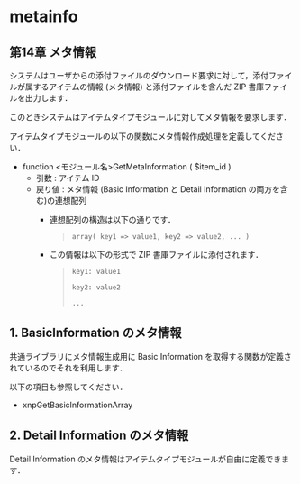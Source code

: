 # metainfo

## 第14章 メタ情報

システムはユーザからの添付ファイルのダウンロード要求に対して，添付ファイルが属するアイテムの情報 \(メタ情報\) と添付ファイルを含んだ ZIP 書庫ファイルを出力します．

このときシステムはアイテムタイプモジュールに対してメタ情報を要求します．

アイテムタイプモジュールの以下の関数にメタ情報作成処理を定義してください．

* function &lt;モジュール名&gt;GetMetaInformation \( $item\_id \)
  * 引数 : アイテム ID
  * 戻り値 : メタ情報 \(Basic Information と Detail Information の両方を含む\)の連想配列
    * 連想配列の構造は以下の通りです．

      > ```text
      > array( key1 => value1, key2 => value2, ... )
      > ```

    * この情報は以下の形式で ZIP 書庫ファイルに添付されます．

      > ```text
      > key1: value1
      >
      > key2: value2
      >
      > ...
      > ```

## 1. BasicInformation のメタ情報

共通ライブラリにメタ情報生成用に Basic Information を取得する関数が定義されているのでそれを利用します．

以下の項目も参照してください．

* xnpGetBasicInformationArray

## 2. Detail Information のメタ情報

Detail Information のメタ情報はアイテムタイプモジュールが自由に定義できます．

